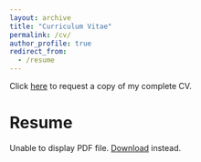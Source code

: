 ```yaml
---
layout: archive
title: "Curriculum Vitae"
permalink: /cv/
author_profile: true
redirect_from:
  - /resume
---
```


Click [here](https://drive.google.com/file/d/13wqli2oSrhVNtiQ1-m1RBb8pk_SW9KQH/view?usp=sharing) to request a copy of my complete CV.


<html>
  <body>
    <h1>Resume</h1>
    <object data="/files/Ugochukwu Akpudo's Resume.pdf" width="100%" height="500px">
      <p>Unable to display PDF file. <a href="/files/Ugochukwu Akpudo's Resume.pdf">Download</a> instead.</p>
    </object>
  </body>
</html>







<!-- {% include base_path %}

Education
======
* Ph.D in Version Control Theory, GitHub University, 2018 (expected)
* M.S. in Jekyll, GitHub University, 2014
* B.S. in GitHub, GitHub University, 2012

Work experience
======
* Spring 2024: Academic Pages Collaborator
  * GitHub University
  * Duties includes: Updates and improvements to template
  * Supervisor: The Users

* Fall 2015: Research Assistant
  * GitHub University
  * Duties included: Merging pull requests
  * Supervisor: Professor Hub

* Summer 2015: Research Assistant
  * GitHub University
  * Duties included: Tagging issues
  * Supervisor: Professor Git
  
Skills
======
* Skill 1
* Skill 2
  * Sub-skill 2.1
  * Sub-skill 2.2
  * Sub-skill 2.3
* Skill 3

Publications
======
  <ul>{% for post in site.publications reversed %}
    {% include archive-single-cv.html %}
  {% endfor %}</ul>
  
Talks
======
  <ul>{% for post in site.talks reversed %}
    {% include archive-single-talk-cv.html  %}
  {% endfor %}</ul>
  
Teaching
======
  <ul>{% for post in site.teaching reversed %}
    {% include archive-single-cv.html %}
  {% endfor %}</ul>
  
Service and leadership
======
* Currently signed in to 43 different slack teams -->
